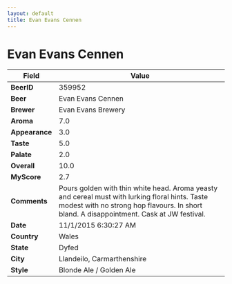 ```yaml
---
layout: default
title: Evan Evans Cennen
---
```


# Evan Evans Cennen

| Field         | Value     |
|---------------|-----------|
| **BeerID** | 359952 |
| **Beer** | Evan Evans Cennen |
| **Brewer** | Evan Evans Brewery |
| **Aroma** | 7.0 |
| **Appearance** | 3.0 |
| **Taste** | 5.0 |
| **Palate** | 2.0 |
| **Overall** | 10.0 |
| **MyScore** | 2.7 |
| **Comments** | Pours golden with thin white head. Aroma yeasty and cereal must with lurking floral hints. Taste modest with no strong hop flavours. In short bland. A disappointment. Cask at JW festival. |
| **Date** | 11/1/2015 6:30:27 AM |
| **Country** | Wales |
| **State** | Dyfed |
| **City** | Llandeilo, Carmarthenshire |
| **Style** | Blonde Ale / Golden Ale |
